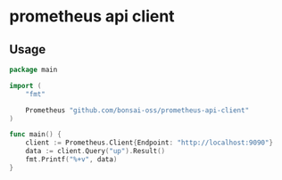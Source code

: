 # prometheus api client

## Usage
```go
package main

import (
	"fmt"

	Prometheus "github.com/bonsai-oss/prometheus-api-client"
)

func main() {
	client := Prometheus.Client{Endpoint: "http://localhost:9090"}
	data := client.Query("up").Result()
	fmt.Printf("%+v", data)
}
```
